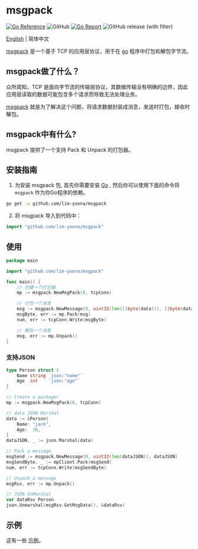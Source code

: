 # msgpack

[![Go Reference](https://pkg.go.dev/badge/github.com/lim-yoona/msgpack.svg)](https://pkg.go.dev/github.com/lim-yoona/msgpack)
![GitHub](https://img.shields.io/github/license/lim-yoona/msgpack)
[![Go Report](https://img.shields.io/badge/go%20report-A+-brightgreen.svg?style=flat)](https://goreportcard.com/report/github.com/lim-yoona/msgpack)
![GitHub release (with filter)](https://img.shields.io/github/v/release/lim-yoona/msgpack)

[English](README.md) | 简体中文  

[msgpack](https://pkg.go.dev/github.com/lim-yoona/msgpack) 是一个基于 TCP 的应用层协议，用于在 [go](https://go.dev/) 程序中打包和解包字节流。  

## msgpack做了什么？  

众所周知，TCP 是面向字节流的传输层协议，其数据传输没有明确的边界，因此应用层读取的数据可能包含多个请求而导致无法处理业务。  

[msgpack](https://pkg.go.dev/github.com/lim-yoona/msgpack) 就是为了解决这个问题，将请求数据封装成消息，发送时打包，接收时解包。  

## msgpack中有什么?  

msgpack 提供了一个支持 Pack 和 Unpack 的打包器。  

## 安装指南

1. 为安装 msgpack 包, 首先你需要安装 [Go](https://go.dev/doc/install) , 然后你可以使用下面的命令将 `msgpack` 作为你Go程序的依赖。    

```sh
go get -u github.com/lim-yoona/msgpack
```

2. 将 msgpack 导入到代码中：  

```go
import "github.com/lim-yoona/msgpack"
```

## 使用

```go
package main

import "github.com/lim-yoona/msgpack"

func main() {
    // 创建一个打包器
    mp := msgpack.NewMsgPack(8, tcpConn)

    // 打包一个消息
    msg := msgpack.NewMessage(0, uint32(len([]byte(data))), []byte(data))
    msgByte, err := mp.Pack(msg)
    num, err := tcpConn.Write(msgByte)

    // 解包一个消息
    msg, err := mp.Unpack()
}
```

### 支持JSON

```go
type Person struct {
	Name string `json:"name"`
	Age  int    `json:"age"`
}

// Create a packager
mp := msgpack.NewMsgPack(8, tcpConn)

// data JSON Marshal
data := &Person{
	Name: "jack",
	Age:  20,
}
dataJSON, _ := json.Marshal(data)

// Pack a message
msgSend := msgpack.NewMessage(0, uint32(len(dataJSON)), dataJSON)
msgSendByte, _ := mpClient.Pack(msgSend)
num, err := tcpConn.Write(msgSendByte)

// Unpack a message
msgRsv, err := mp.Unpack()

// JSON UnMarshal
var dataRsv Person
json.Unmarshal(msgRsv.GetMsgData(), &dataRsv)
```

## 示例

这有一些 [示例](https://github.com/lim-yoona/msgpack/tree/main/example)。  

